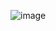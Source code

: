![image](https://github.com/Edwin4chg/Landing-Bootstrap/assets/98482516/40c3efaa-1ada-4131-9e49-54f489c66ad1)
